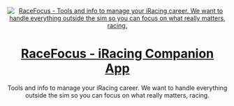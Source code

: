<a href="https://race-focus.com">
  <p align="center" width="100%">
    <img alt="RaceFocus - Tools and info to manage your iRacing career. We want to handle everything outside the sim so you can focus on what really matters, racing." src="https://race-focus.com/opengraph-image.png?8d685dad386167da">
  </p>
  <h1 align="center">RaceFocus - iRacing Companion App</h1>
</a>

<p align="center">
  Tools and info to manage your iRacing career. We want to handle everything outside the sim so you can focus on what really matters, racing.
</p>
